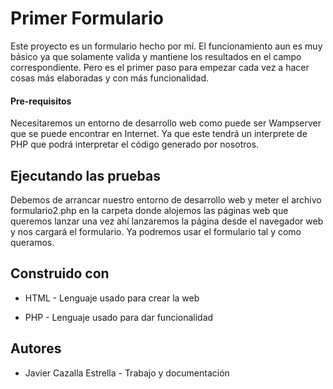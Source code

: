 # Primer  Formulario

Este proyecto es un formulario hecho por mí. El funcionamiento aun es muy básico ya que solamente valida y mantiene los resultados en el campo correspondiente. Pero es el primer paso para empezar cada vez a hacer cosas más elaboradas y con más funcionalidad.

#### Pre-requisitos

Necesitaremos un entorno de desarrollo web como puede ser Wampserver que se puede encontrar en Internet. Ya que este tendrá un interprete de PHP que podrá interpretar el código generado por nosotros.

## Ejecutando las pruebas

Debemos de arrancar nuestro entorno de desarrollo web y meter el archivo formulario2.php en la carpeta donde alojemos las páginas web que queremos lanzar una vez ahí lanzaremos la página desde el navegador web y nos cargará el formulario. Ya podremos usar el formulario tal y como queramos.

## Construido con

- HTML - Lenguaje usado para crear la web 

- PHP - Lenguaje usado para dar funcionalidad

  ## 

## Autores

- Javier Cazalla Estrella - Trabajo y documentación

